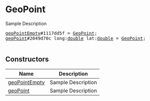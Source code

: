 # GeoPoint

Sample Description

<pre>
<a href="../constructor/geoPointEmpty.md">geoPointEmpty</a>#1117dd5f = <a href="../type/GeoPoint.md">GeoPoint</a>;
<a href="../constructor/geoPoint.md">geoPoint</a>#2049d70c long:<a href="../type/double.md">double</a> lat:<a href="../type/double.md">double</a> = <a href="../type/GeoPoint.md">GeoPoint</a>;

</pre>

## Constructors

| Name | Description |
|------|-------------|
| [geoPointEmpty](../constructor/geoPointEmpty.md) | Sample Description |
| [geoPoint](../constructor/geoPoint.md) | Sample Description |

